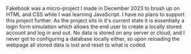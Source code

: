 Fakebook was a micro-project I made in December 2023 to brush up on HTML and CSS while I was learning JavaScript. I have no plans to support this project further.
As the project sits in it's current state it is essentially a login form simulation which allows the end user to create a locally stored account and log in and out.
No data is stored on any server or cloud, and I never got to configuring a database locally either, so upon reloading the webpage all stored data is lost and reset
to what is coded.
